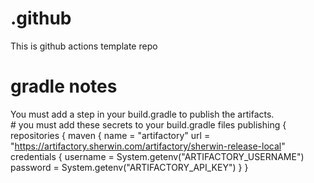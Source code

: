 # .github
This is github actions template repo  
# gradle notes
You must add a step in your build.gradle to publish the artifacts.  
          # you must add these secrets to your build.gradle files 
       publishing {
         repositories {
             maven {
               name = "artifactory"
               url = "https://artifactory.sherwin.com/artifactory/sherwin-release-local"
               credentials {
                 username = System.getenv("ARTIFACTORY_USERNAME")
                 password = System.getenv("ARTIFACTORY_API_KEY")
               }
             }

